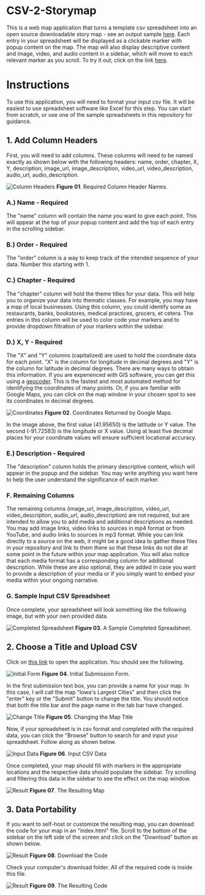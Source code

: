 # CSV-2-Storymap
This is a web map application that turns a template csv spreadsheet into an open source downloadable story map - see an output sample [here](https://jebowe3.github.io/CSV-2-Storymap/sample/sample-map.html). Each entry in your spreadsheet will be displayed as a clickable marker with popup content on the map. The map will also display descriptive content and image, video, and audio content in a sidebar, which will move to each relevant marker as you scroll. To try it out, click on the link [here](https://jebowe3.github.io/CSV-2-Storymap/).

# Instructions
To use this application, you will need to format your input csv file. It will be easiest to use spreadsheet software like Excel for this step. You can start from scratch, or use one of the sample spreadsheets in this repository for guidance.

## 1. Add Column Headers
First, you will need to add columns. These columns will need to be named exactly as shown below with the following headers: name, order, chapter, X, Y, description, image_url, image_description, video_url, video_description, audio_url, audio_description.

![Column Headers](images/headers.png)
**Figure 01**. Required Column Header Names.

### A.) Name - Required
The "name" column will contain the name you want to give each point. This will appear at the top of your popup content and add the top of each entry in the scrolling sidebar.

### B.) Order - Required
The "order" column is a way to keep track of the intended sequence of your data. Number this starting with 1.

### C.) Chapter - Required
The "chapter" column will hold the theme titles for your data. This will help you to organize your data into thematic classes. For example, you may have a map of local businesses. Using this column, you could identify some as restaurants, banks, bookstores, medical practices, grocers, et cetera. The entries in this column will be used to color code your markers and to provide dropdown filtration of your markers within the sidebar.

### D.) X, Y - Required
The "X" and "Y" columns (capitalized) are used to hold the coordinate data for each point. "X" is the column for longitude in decimal degrees and "Y" is the column for latitude in decimal degrees. There are many ways to obtain this information. If you are experienced with GIS software, you can get this using a [geocoder](https://guides.library.ucsc.edu/DS/Resources/QGIS). This is the fastest and most automated method for identifying the coordinates of many points. Or, if you are familiar with Google Maps, you can click on the map window in your chosen spot to see its coordinates in decimal degrees.

![Coordinates](images/coordinates.png)
**Figure 02**. Coordinates Returned by Google Maps.

In the image above, the first value (41.95650) is the latitude or Y value. The second (-91.72583) is the longitude or X value. Using at least five decimal places for your coordinate values will ensure sufficient locational accuracy.

### E.) Description - Required
The "description" column holds the primary descriptive content, which will appear in the popup and the sidebar. You may write anything you want here to help the user understand the significance of each marker.

### F. Remaining Columns
The remaining columns (image_url, image_description, video_url, video_description, audio_url, audio_description) are not required, but are intended to allow you to add media and additional descriptions as needed. You may add image links, video links to sources in mp4 format or from YouTube, and audio links to sources in mp3 format. While you can link directly to a source on the web, it might be a good idea to gather these files in your repository and link to them there so that these links do not die at some point in the future within your map application. You will also notice that each media format has a corresponding column for additional description. While these are also optional, they are added in case you want to provide a description of your media or if you simply want to embed your media within your ongoing narrative.

### G. Sample Input CSV Spreadsheet
Once complete, your spreadsheet will look something like the following image, but with your own provided data.

![Completed Spreadsheet](images/spreadsheet.png)
**Figure 03**. A Sample Completed Spreadsheet.

## 2. Choose a Title and Upload CSV
Click on [this link](https://jebowe3.github.io/CSV-2-Storymap/) to open the application. You should see the following.

![Initial Form](images/launch.png)
**Figure 04**. Initial Submission Form.

In the first submission text box, you can provide a name for your map. In this case, I will call the map "Iowa's Largest Cities" and then click the "enter" key or the "Submit" button to change the title. You should notice that both the title bar and the page name in the tab bar have changed.

![Change Title](images/title.png)
**Figure 05**. Changing the Map Title

Now, if your spreadsheet is in csv format and completed with the required data, you can click the "Browse" button to search for and input your spreadsheet. Follow along as shown below.

![Input Data](images/input.png)
**Figure 06**. Input CSV Data

Once completed, your map should fill with markers in the appropriate locations and the respective data should populate the sidebar. Try scrolling and filtering this data in the sidebar to see the effect on the map window.

![Result](images/result.png)
**Figure 07**. The Resulting Map

## 3. Data Portability
If you want to self-host or customize the resulting map, you can download the code for your map in an "index.html" file. Scroll to the bottom of the sidebar on the left side of the screen and click on the "Download" button as shown below.

![Result](images/download.png)
**Figure 08**. Download the Code

Check your computer's download folder. All of the required code is inside this file.

![Result](images/output-code.PNG)
**Figure 09**. The Resulting Code
